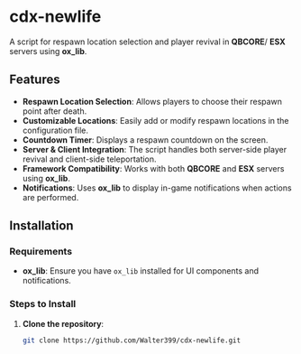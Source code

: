 # cdx-newlife
A script for respawn location selection and player revival in **QBCORE**/ **ESX** servers using **ox_lib**.

## Features
- **Respawn Location Selection**: Allows players to choose their respawn point after death.
- **Customizable Locations**: Easily add or modify respawn locations in the configuration file.
- **Countdown Timer**: Displays a respawn countdown on the screen.
- **Server & Client Integration**: The script handles both server-side player revival and client-side teleportation.
- **Framework Compatibility**: Works with both **QBCORE** and **ESX** servers using **ox_lib**.
- **Notifications**: Uses **ox_lib** to display in-game notifications when actions are performed.

## Installation

### Requirements
- **ox_lib**: Ensure you have `ox_lib` installed for UI components and notifications.

### Steps to Install

1. **Clone the repository**:
   ```bash
   git clone https://github.com/Walter399/cdx-newlife.git
